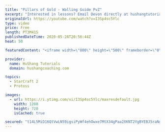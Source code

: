 ```yaml
---
title: "Pillars of Gold - Walling Guide PvZ"
excerpt: "Interested in lessons? Email Devon directly at hushangtutorials@outlook.com ------------------------------------------------------------------------------------------------------- Want to support HuShang Tutorials directly? Patreon is a website where you can contribute a monthly donation that will help"
originalUrl: https://youtube.com/watch?v=I3Sp4sc5Ylc
type: video
price: Free
length: PT3M41S
publishedDateTime: 2020-05-28T20:56:44Z
heat: 50

featuredContent: "<iframe width=\"800\" height=\"500\" frameborder=\"0\" src=\"https://www.youtube.com/embed/I3Sp4sc5Ylc\" allow=\"accelerometer; autoplay; encrypted-media; gyroscope; picture-in-picture\" allowfullscreen></iframe>"

provider:
  name: HuShang Tutorials
  domain: hushangcoaching.com

topics:
  - StarCraft 2
  - Protoss

images:
  - url: https://i.ytimg.com/vi/I3Sp4sc5Ylc/maxresdefault.jpg
    width: 1280
    height: 720
    isCached: true

secured: "t14L5MiD16QtVwLN59igsiPyWf4ehOwxe7MtX34gPaa2XKNT2YgBYEBJ5raNgNgrnVaSDekk1ewUz1ozY7dciW+fE3KtK/u45AK87uRKjUTD/Pi5qg0QTojxFINQzGQ0fYaAzJGl6cqTCbzhZdyceblbAXhfgem5DKrlZXIx1cq2rxG/VJodmxiWDFWlwadIUhUVUPK9kd2077zD2yjExOX6FALu/DpOyWo8bUsc0DM11bE2JZ6RZjIL7o5MKUfgm2NDJSUNvh86KCiE2Ow+4yu6FePom8SIz2WiyqjAjWtzIMgAolRGibaOwBS1J7JTQ48FVThwRto0HgFE0/nP45lpvUCBDJ+Q/YXieaSJbvlI8zeDj5k7w/SFNnurXbddsgq4dOKdTafGrksUsIBP3QgfGUKoBkAR3Bc21HKq1Ys=;0eLTVD49bvXPH0jn76+ivg=="
---
```


